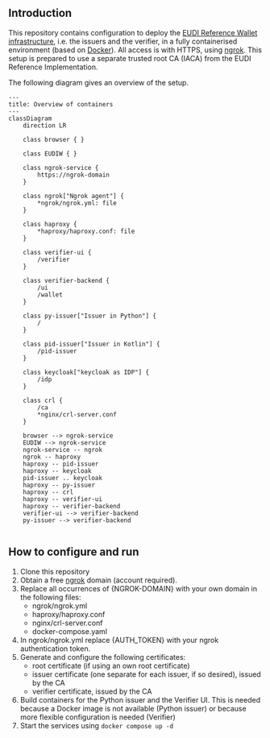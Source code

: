 ## Introduction

This repository contains configuration to deploy the [EUDI Reference Wallet infrastructure](https://github.com/orgs/eu-digital-identity-wallet/repositories?type=all), i.e. the issuers and the verifier, in a fully containerised environment (based on [Docker](https://docs.docker.com/)). All access is with HTTPS, using [ngrok](https://ngrok.com/). This setup is prepared to use a separate trusted root CA (IACA) from the EUDI Reference Implementation.

The following diagram gives an overview of the setup.

```mermaid
---
title: Overview of containers
---
classDiagram
    direction LR

    class browser { }

    class EUDIW { }
    
    class ngrok-service { 
        https://ngrok-domain
    }

    class ngrok["Ngrok agent"] {  
        *ngrok/ngrok.yml: file
    }

    class haproxy { 
        *haproxy/haproxy.conf: file
    }
    
    class verifier-ui { 
        /verifier
    }
 
    class verifier-backend {
        /ui
        /wallet
    }
    
    class py-issuer["Issuer in Python"] { 
        /
    }
    
    class pid-issuer["Issuer in Kotlin"] {
        /pid-issuer
    }

    class keycloak["keycloak as IDP"] {
        /idp
    } 

    class crl {
        /ca
        *nginx/crl-server.conf
    }

    browser --> ngrok-service
    EUDIW --> ngrok-service
    ngrok-service -- ngrok
    ngrok -- haproxy
    haproxy -- pid-issuer
    haproxy -- keycloak
    pid-issuer .. keycloak
    haproxy -- py-issuer
    haproxy -- crl
    haproxy -- verifier-ui
    haproxy -- verifier-backend
    verifier-ui --> verifier-backend
    py-issuer --> verifier-backend


```

## How to configure and run

 1. Clone this repository
 1. Obtain a free [ngrok](https://ngrok.com/) domain (account required).
 3. Replace all occurrences of {NGROK-DOMAIN} with your own domain in the following files:
    - ngrok/ngrok.yml
    - haproxy/haproxy.conf
    - nginx/crl-server.conf
    - docker-compose.yaml
4. In ngrok/ngrok.yml replace {AUTH_TOKEN} with your ngrok authentication token.
5. Generate and configure the following certificates:
    - root certificate (if using an own root certificate)
    - issuer certificate (one separate for each issuer, if so desired), issued by the CA
    - verifier certificate, issued by the CA
6. Build containers for the Python issuer and the Verifier UI. This is needed because a Docker image is not available (Python issuer) or because more flexible configuration is needed (Verifier)
7. Start the services using `docker compose up -d`
